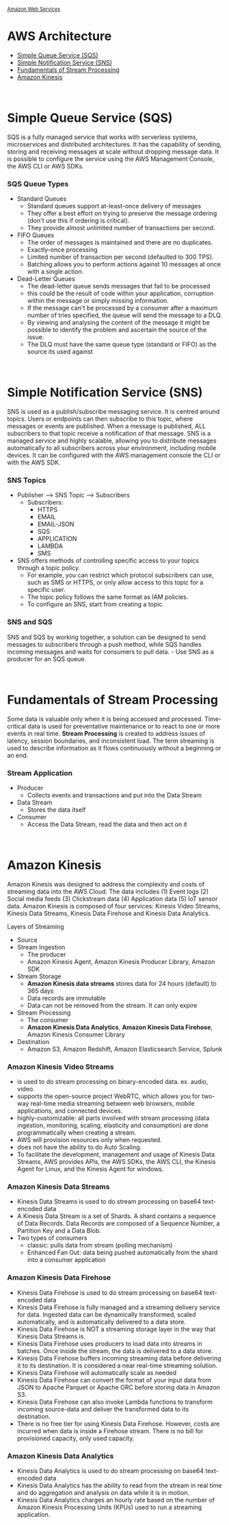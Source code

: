 <sub>[Amazon Web Services](../pages/aws.md)</sub>

# AWS Architecture

- [Simple Queue Service (SQS)](#simple-queue-service-sqs)
- [Simple Notification Service (SNS)](#simple-notification-service-sns)
- [Fundamentals of Stream Processing](#fundamentals-of-stream-processing)
- [Amazon Kinesis](#amazon-kinesis)

<br />

# Simple Queue Service (SQS)

SQS is a fully managed service that works with serverless systems, microservices and distributed architectures. It has the capability of sending, storing and receiving messages at scale without dropping message data. It is possible to configure the service using the AWS Management Console, the AWS CLI or AWS SDKs.

### SQS Queue Types
- Standard Queues
  - Standard queues support at-least-once delivery of messages
  - They offer a best effort on trying to preserve the message ordering (don't use this if ordering is critical).
  - They provide almost unlimited number of transactions per second.
- FIFO Queues
  - The order of messages is maintained and there are no duplicates.
  - Exactly-once processing
  - Limited number of transaction per second (defaulted to 300 TPS).
  - Batching allows you to perform actions against 10 messages at once with a single action.
- Dead-Letter Queues
  - The dead-letter queue sends messages that fail to be processed
  - this could be the result of code within your application, corruption within the message or simply missing information.
  - If the message can't be processed by a consumer after a maximum number of tries specified, the queue will send the message to a DLQ.
  - By viewing and analysing the content of the message it might be possible to identify the problem and ascertain the source of the issue.
  - The DLQ must have the same queue type (standard or FIFO) as the source its used against

<br />

# Simple Notification Service (SNS)

SNS is used as a publish/subscribe messaging service. It is centred around topics. Users or endpoints can then subscribe to this topic, where messages or events are published. When a message is published, ALL subscribers to that topic receive a notification of that message. SNS is a managed service and highly scalable, allowing you to distribute messages automatically to all subscribers across your environment, including mobile devices. It can be configured with the AWS management console the CLI or with the AWS SDK.

### SNS Topics
- Publisher --> SNS Topic --> Subscribers
  - Subscribers:
    - HTTPS
    - EMAIL
    - EMAIL-JSON
    - SQS
    - APPLICATION
    - LAMBDA
    - SMS
- SNS offers methods of controlling specific access to your topics through a topic policy. 
  - For example, you can restrict which protocol subscribers can use, such as SMS or HTTPS, or only allow access to this topic for a specific user.
  - The topic policy follows the same format as IAM policies. 
  - To configure an SNS, start from creating a topic.

### SNS and SQS
SNS and SQS by working together, a solution can be designed to send messages to subscribers through a push method, while SQS handles incoming messages and waits for consumers to pull data. - Use SNS as a producer for an SQS queue.

<br />

# Fundamentals of Stream Processing

Some data is valuable only when it is being accessed and processed. Time-critical data is used for preventative maintenance or to react to one or more events in real time. **Stream Processing** is created to address issues of latency, session boundaries, and inconsistent load. The term streaming is used to describe information as it flows continuously without a beginning or an end.

### Stream Application
- Producer
  - Collects events and transactions and put into the Data Stream
- Data Stream
  - Stores the data itself
- Consumer
  - Access the Data Stream, read the data and then act on it

<br />

# Amazon Kinesis

Amazon Kinesis was designed to address the complexity and costs of streaming data into the AWS Cloud. The data includes (1) Event logs (2) Social media feeds (3) Clickstream data (4) Application data (5) IoT sensor data. Amazon Kinesis is composed of four services: Kinesis Video Streams, Kinesis Data Streams, Kinesis Data Firehose and Kinesis Data Analytics.

Layers of Streaming
- Source
- Stream Ingestion
  - The producer
  - Amazon Kinesis Agent, Amazon Kinesis Producer Library, Amazon SDK
- Stream Storage
  - **Amazon Kinesis data streams** stores data for 24 hours (default) to 365 days
  - Data records are immutable
  - Data can not be removed from the stream. It can only expire
- Stream Processing
  - The consumer
  - **Amazon Kinesis Data Analytics**, **Amazon Kinesis Data Firehose**, Amazon Kinesis Consumer Library
- Destination
  - Amazon S3, Amazon Redshift, Amazon Elasticsearch Service, Splunk

### Amazon Kinesis Video Streams
- is used to do stream processing on binary-encoded data. ex. audio, video.
- supports the open-source project WebRTC, which allows you for two-way real-time media streaming between web browsers, mobile applications, and connected devices.
- highly-customizable: all parts involved with stream processing (data ingestion, monitoring, scaling, elasticity and consumption) are done programmatically when creating a stream.
- AWS will provision resources only when requested.
- does not have the ability to do Auto Scaling.
- To facilitate the development, management and usage of Kinesis Data Streams, AWS provides APIs, the AWS SDKs, the AWS CLI, the Kinesis Agent for Linux, and the Kinesis Agent for windows.

### Amazon Kinesis Data Streams
- Kinesis Data Streams is used to do stream processing on base64 text-encoded data
- A Kinesis Data Stream is a set of Shards. A shard contains a sequence of Data Records. Data Records are composed of a Sequence Number, a Partition Key and a Data Blob.
- Two types of consumers
  - classic: pulls data from stream (polling mechanism)
  - Enhanced Fan Out: data being pushed automatically from the shard into a consumer application

### Amazon Kinesis Data Firehose
- Kinesis Data Firehose is used to do stream processing on base64 text-encoded data
- Kinesis Data Firehose is fully managed and a streaming delivery service for data. Ingested data can be dynamically transformed, scaled automatically, and is automatically delivered to a data store.
- Kinesis Data Firehose is NOT a streaming storage layer in the way that Kinesis Data Streams is.
- Kinesis Data Firehose uses producers to load data into streams in batches. Once inside the stream, the data is delivered to a data store.
- Kinesis Data Firehose buffers incoming streaming data before delivering it to its destination. It is considered a near real-time streaming solution.
- Kinesis Data Firehose will automatically scale as needed
- Kinesis Data Firehose can convert the format of your input data from JSON to Apache Parquet or Apache ORC before storing data in Amazon S3.
- Kinesis Data Firehose can also invoke Lambda functions to transform incoming source-data and deliver the transformed data to its destination.
- There is no free tier for using Kinesis Data Firehose. However, costs are incurred when data is inside a Firehose stream. There is no bill for provisioned capacity, only used capacity.

### Amazon Kinesis Data Analytics
- Kinesis Data Analytics is used to do stream processing on base64 text-encoded data
- Kinesis Data Analytics has the ability to read from the stream in real time and do aggregation and analysis on data while it is in motion.
- Kinesis Data Analytics charges an hourly rate based on the number of Amazon Kinesis Processing Units (KPUs) used to run a streaming application.

<br />



